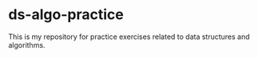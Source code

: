 # ds-algo-practice
This is my repository for practice exercises related to data structures and algorithms.
